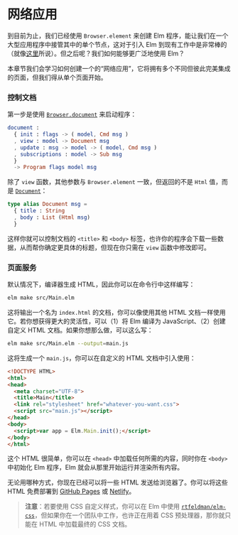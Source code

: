 # 网络应用

到目前为止，我们已经使用 `Browser.element` 来创建 Elm 程序，能让我们在一个大型应用程序中接管其中的单个节点，这对于引入 Elm 到现有工作中是非常棒的（就像[这里](https://elm-lang.org/blog/how-to-use-elm-at-work)所说）。但之后呢？我们如何能够更广泛地使用 Elm？

本章节我们会学习如何创建一个的“网络应用”，它将拥有多个不同但彼此完美集成的页面，但我们得从单个页面开始。

### 控制文档

第一步是使用 [`Browser.document`](https://package.elm-lang.org/packages/elm/browser/latest/Browser#document) 来启动程序：

```elm
document :
  { init : flags -> ( model, Cmd msg )
  , view : model -> Document msg
  , update : msg -> model -> ( model, Cmd msg )
  , subscriptions : model -> Sub msg
  }
  -> Program flags model msg
```

除了 `view` 函数，其他参数与 `Browser.element` 一致，但返回的不是 `Html` 值，而是 [`Document`](https://package.elm-lang.org/packages/elm/browser/latest/Browser#Document)：

```elm
type alias Document msg =
  { title : String
  , body : List (Html msg)
  }
```

这样你就可以控制文档的 `<title>` 和 `<body>` 标签，也许你的程序会下载一些数据，从而帮你确定更具体的标题，但现在你只需在 `view` 函数中修改即可。

### 页面服务

默认情况下，编译器生成 HTML，因此你可以在命令行中这样编写：

```sh
elm make src/Main.elm
```

这将输出一个名为 `index.html` 的文档，你可以像使用其他 HTML 文档一样使用它。若你想获得更大的灵活性，可以（1）将 Elm 编译为 JavaScript、（2）创建自定义 HTML 文档。如果你想那么做，可以这么写：

```sh
elm make src/Main.elm --output=main.js
```

这将生成一个 `main.js`，你可以在自定义的 HTML 文档中引入使用：

```html
<!DOCTYPE HTML>
<html>
<head>
  <meta charset="UTF-8">
  <title>Main</title>
  <link rel="stylesheet" href="whatever-you-want.css">
  <script src="main.js"></script>
</head>
<body>
  <script>var app = Elm.Main.init();</script>
</body>
</html>
```

这个 HTML 很简单，你可以在 `<head>` 中加载任何所需的内容，同时你在 `<body>` 中初始化 Elm 程序，Elm 就会从那里开始运行并渲染所有内容。

无论用哪种方式，你现在已经可以将一些 HTML 发送给浏览器了。你可以将这些 HTML 免费部署到 [GitHub Pages](https://pages.github.com/) 或 [Netlify](https://www.netlify.com/)。

> **注意**：若要使用 CSS 自定义样式，你可以在 Elm 中使用 [`rtfeldman/elm-css`](https://package.elm-lang.org/packages/rtfeldman/elm-css/latest/)，但如果你在一个团队中工作，也许正在用着 CSS 预处理器，那你就只能在 HTML 中加载最终的 CSS 文档。